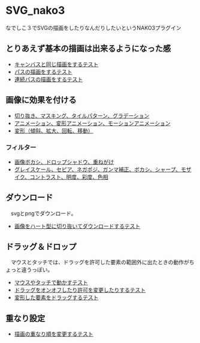 # SVG_nako3
なでしこ３でSVGの描画をしたりなんだりしたいというNAKO3プラグイン

## とりあえず基本の描画は出来るようになった感
- [キャンバスと同じ描画をするテスト](https://snowdrops89.github.io/SVG_nako3/test/SVG_test_1.html)
- [パスの描画をするテスト](https://snowdrops89.github.io/SVG_nako3/test/SVG_test_2.html)
- [連続パスの描画をするテスト](https://snowdrops89.github.io/SVG_nako3/test/SVG_test_3.html)

## 画像に効果を付ける
- [切り抜き、マスキング、タイルパターン、グラデーション](https://snowdrops89.github.io/SVG_nako3/test/SVG_test_4.html)
- [アニメーション、変形アニメーション、モーションアニメーション](https://snowdrops89.github.io/SVG_nako3/test/SVG_test_6.html)
- [変形（傾斜、拡大、回転、移動）](https://snowdrops89.github.io/SVG_nako3/test/SVG_test_7.html)
### フィルター
- [画像ボカシ、ドロップシャドウ、重ねがけ](https://snowdrops89.github.io/SVG_nako3/test/SVG_test_5.html)
- [グレイスケール、セピア、ネガポジ、ガンマ補正、ボカシ、シャープ、モザイク、コントラスト、明度、彩度、色相](https://snowdrops89.github.io/SVG_nako3/test/SVG_test_13.html)

## ダウンロード
　svgとpngでダウンロード。
- [画像をハート型に切り抜いてダウンロードするテスト](https://snowdrops89.github.io/SVG_nako3/test/SVG_test_8.html)

## ドラッグ＆ドロップ
　マウスとタッチでは、ドラッグを許可した要素の範囲外に出たときの動作がちょっと違うっぽい。
- [マウスやタッチで動かすテスト](https://snowdrops89.github.io/SVG_nako3/test/SVG_test_9.html)
- [ドラッグをオンオフしたり許可を変更したりするテスト](https://snowdrops89.github.io/SVG_nako3/test/SVG_test_10.html)
- [変形した要素をドラッグするテスト](https://snowdrops89.github.io/SVG_nako3/test/SVG_test_11.html)

## 重なり設定
- [描画の重なり順を変更するテスト](https://snowdrops89.github.io/SVG_nako3/test/SVG_test_12.html)
